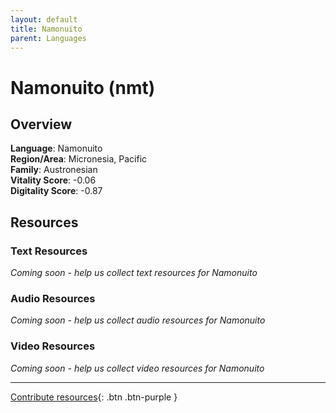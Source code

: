 ```yaml
---
layout: default
title: Namonuito
parent: Languages
---
```


# Namonuito (nmt)

## Overview

**Language**: Namonuito  
**Region/Area**: Micronesia, Pacific  
**Family**: Austronesian  
**Vitality Score**: -0.06  
**Digitality Score**: -0.87  

## Resources

### Text Resources
*Coming soon - help us collect text resources for Namonuito*

### Audio Resources
*Coming soon - help us collect audio resources for Namonuito*

### Video Resources
*Coming soon - help us collect video resources for Namonuito*

---

[Contribute resources](https://fairtrain.github.io/){: .btn .btn-purple }
